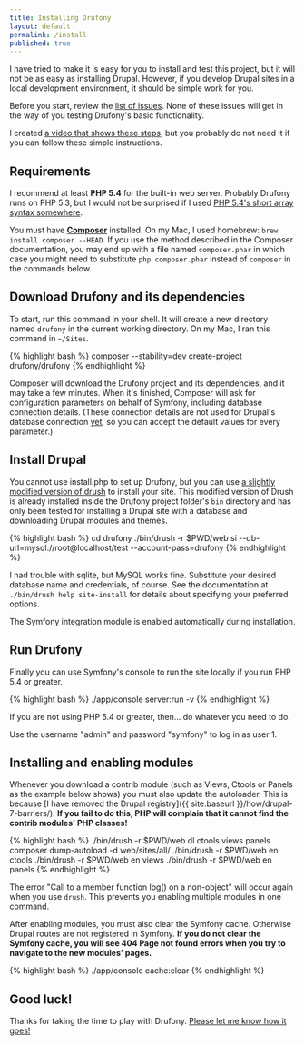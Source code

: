 ```yaml
---
title: Installing Drufony
layout: default
permalink: /install
published: true
---
```


<p class="lead">I have tried to make it is easy for you to install and test this project, but it will not be as easy as installing Drupal. However, if you develop Drupal sites in a local development environment, it should be simple work for you.</p>

Before you start, review the [list of issues](https://github.com/drufony/drufony/issues). None of these issues will get in the way of you testing Drufony's basic functionality.

I created [a video that shows these steps](https://www.youtube.com/watch?v=w8NLRFLQQnA), but you probably do not need it if you can follow these simple instructions.

## Requirements

I recommend at least **PHP 5.4** for the built-in web server. Probably Drufony runs on PHP 5.3, but I would not be surprised if I used [PHP 5.4's short array syntax somewhere](http://www.php.net/manual/en/language.types.array.php).

You must have [**Composer**](http://getcomposer.org) installed. On my Mac, I used homebrew: `brew install composer --HEAD`. If you use the method described in the Composer documentation, you may end up with a file named `composer.phar` in which case you might need to substitute `php composer.phar` instead of `composer` in the commands below.

## Download Drufony and its dependencies

To start, run this command in your shell. It will create a new directory named `drufony` in the current working directory. On my Mac, I ran this command in `~/Sites`.

{% highlight bash %}
composer --stability=dev create-project drufony/drufony
{% endhighlight %}

Composer will download the Drufony project and its dependencies, and it may take a few minutes. When it's finished, Composer will ask for configuration parameters on behalf of Symfony, including database connection details. (These connection details are not used for Drupal's database connection [yet](https://github.com/drufony/drufony/issues/7), so you can accept the default values for every parameter.)

## Install Drupal

You cannot use install.php to set up Drufony, but you can use [a slightly modified version of drush](https://github.com/bangpound/drush/compare) to install your site. This modified version of Drush is already installed inside the Drufony project folder's `bin` directory and has only been tested for installing a Drupal site with a database and downloading Drupal modules and themes.

{% highlight bash %}
cd drufony
./bin/drush -r $PWD/web si --db-url=mysql://root@localhost/test --account-pass=drufony
{% endhighlight %}

I had trouble with sqlite, but MySQL works fine. Substitute your desired database name and credentials, of course. See the documentation at `./bin/drush help site-install` for details about specifying your preferred options.

The Symfony integration module is enabled automatically during installation.

## Run Drufony

Finally you can use Symfony's console to run the site locally if you run PHP 5.4 or greater.

{% highlight bash %}
./app/console server:run -v
{% endhighlight %}

If you are not using PHP 5.4 or greater, then… do whatever you need to do.

Use the username "admin" and password "symfony" to log in as user 1.

## Installing and enabling modules

Whenever you download a contrib module (such as Views, Ctools or Panels as the example below shows) you must also update the autoloader. This is because [I have removed the Drupal registry]({{ site.baseurl }}/how/drupal-7-barriers/). **If you fail to do this, PHP will complain that it cannot find the contrib modules' PHP classes!**

{% highlight bash %}
./bin/drush -r $PWD/web dl ctools views panels
composer dump-autoload -d web/sites/all/
./bin/drush -r $PWD/web en ctools
./bin/drush -r $PWD/web en views
./bin/drush -r $PWD/web en panels
{% endhighlight %}

The error "Call to a member function log() on a non-object" will occur again when you use `drush`. This prevents you enabling multiple modules in one command.

After enabling modules, you must also clear the Symfony cache. Otherwise Drupal routes are not registered in Symfony. **If you do not clear the Symfony cache, you will see 404 Page not found errors when you try to navigate to the new modules' pages.**

{% highlight bash %}
./app/console cache:clear
{% endhighlight %}

## Good luck!

Thanks for taking the time to play with Drufony. [Please let me know how it goes!](https://github.com/drufony/drufony/issues)

